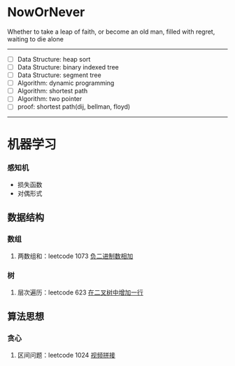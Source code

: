 # NowOrNever
Whether to take a leap of faith, or become an old man, filled with regret, waiting to die alone

----

- [ ] Data Structure: heap sort
- [ ] Data Structure: binary indexed tree
- [ ] Data Structure: segment tree
- [ ] Algorithm: dynamic programming
- [ ] Algorithm: shortest path
- [ ] Algorithm: two pointer
- [ ] proof: shortest path(dij, bellman, floyd)

---

# 机器学习

### 感知机

- 损失函数
- 对偶形式

## 数据结构

### 数组

1. 两数组和：leetcode 1073 [负二进制数相加](https://leetcode-cn.com/problems/adding-two-negabinary-numbers/)

### 树

1. 层次遍历：leetcode 623 [在二叉树中增加一行](https://leetcode-cn.com/problems/add-one-row-to-tree/)

## 算法思想

### 贪心

1. 区间问题：leetcode 1024 [视频拼接](https://leetcode-cn.com/problems/video-stitching/)

   



